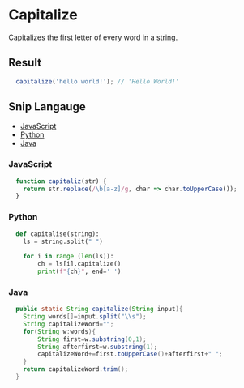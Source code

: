 # Capitalize
Capitalizes the first letter of every word in a string.

## Result
```js
  capitalize('hello world!'); // 'Hello World!'
```

## Snip Langauge
* [JavaScript](#javascript)
* [Python](#python)
* [Java](#java)

### JavaScript
```js
  function capitaliz(str) {
    return str.replace(/\b[a-z]/g, char => char.toUpperCase());
  }
```
### Python
```python
  def capitalise(string):
    ls = string.split(" ")
    
    for i in range (len(ls)):
        ch = ls[i].capitalize()
        print(f"{ch}", end=' ')
```
### Java
```java
  public static String capitalize(String input){  
    String words[]=input.split("\\s");  
    String capitalizeWord="";  
    for(String w:words){  
        String first=w.substring(0,1);  
        String afterfirst=w.substring(1);  
        capitalizeWord+=first.toUpperCase()+afterfirst+" ";  
    }  
    return capitalizeWord.trim();  
  }  
```
